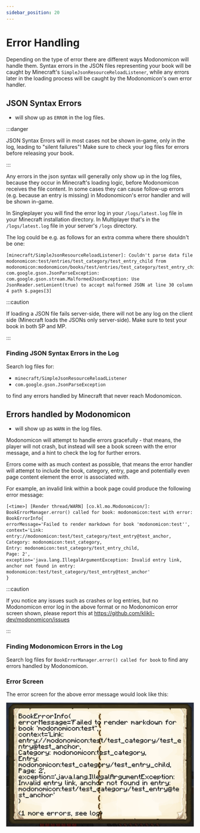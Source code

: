 ```yaml
---
sidebar_position: 20
---
```


# Error Handling

Depending on the type of error there are different ways Modonomicon will handle them.
Syntax errors in the JSON files representing your book will be caught by Minecraft's `SimpleJsonResourceReloadListener`, while any errors later in the loading process will be caught by the Modonomicon's own error handler.

## JSON Syntax Errors 

- will show up as `ERROR` in the log files.

:::danger

JSON Syntax Errors will in most cases not be shown in-game, only in the log, leading to "silent failures"!
Make sure to check your log files for errors before releasing your book.

:::

Any errors in the json syntax will generally only show up in the log files, because they occur in Minecraft's loading logic, before Modonomicon receives the file content. In some cases they can cause follow-up errors (e.g. because an entry is missing) in Modonomicon's error handler and will be shown in-game.

In Singleplayer you will find the error log in your `/logs/latest.log` file in your Minecraft installation directory. In Multiplayer that's in the `/logs/latest.log` file in your server's `/logs` directory.

The log could be e.g. as follows for an extra comma where there shouldn't be one: 
```
[minecraft/SimpleJsonResourceReloadListener]: Couldn't parse data file modonomicon:test/entries/test_category/test_entry_child from modonomicon:modonomicon/books/test/entries/test_category/test_entry_child.json
com.google.gson.JsonParseException: com.google.gson.stream.MalformedJsonException: Use JsonReader.setLenient(true) to accept malformed JSON at line 30 column 4 path $.pages[3]
```

:::caution

If loading a JSON file fails server-side, there will not be any log on the client side (Minecraft loads the JSONs only server-side).
Make sure to test your book in both SP and MP.

:::

### Finding JSON Syntax Errors in the Log

Search log files for:

- `minecraft/SimpleJsonResourceReloadListener`
- `com.google.gson.JsonParseException`

to find any errors handled by Minecraft that never reach Modonomicon.


## Errors handled by Modonomicon

- will show up as `WARN` in the log files.

Modonomicon will attempt to handle errors gracefully - that means, the player will not crash, but instead will see a book screen with the error message, and a hint to check the log for further errors.

Errors come with as much context as possible, that means the error handler will attempt to include the book, category, entry, page and potentially even page content element the error is associated with. 

For example, an invalid link within a book page could produce the following error message:
```
[<time>] [Render thread/WARN] [co.kl.mo.Modonomicon/]: BookErrorManager.error() called for book: modonomicon:test with error: BookErrorInfo{ 
errorMessage='Failed to render markdown for book 'modonomicon:test'', 
context='Link: entry://modonomicon:test/test_category/test_entry@test_anchor, 
Category: modonomicon:test_category, 
Entry: modonomicon:test_category/test_entry_child, 
Page: 2', 
exception='java.lang.IllegalArgumentException: Invalid entry link, anchor not found in entry: modonomicon:test/test_category/test_entry@test_anchor'
}
```

:::caution

If you notice any issues such as crashes or log entries, but no Modonomicon error log in the above format or no Modonomicon error screen shown, please report this at https://github.com/klikli-dev/modonomicon/issues 

:::

### Finding Modonomicon Errors in the Log

Search log files for `BookErrorManager.error() called for book` to find any errors handled by Modonomicon.

### Error Screen

The error screen for the above error message would look like this:

![Error Screen](/img/docs/advanced/error-handling/error-window.png)
